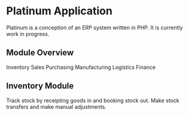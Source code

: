 Platinum Application
====================
Platinum is a conception of an ERP system written in PHP. It is currently work in progress.

Module Overview
---------------
Inventory
Sales
Purchasing
Manufacturing
Logistics
Finance

Inventory Module
----------------
Track stock by receipting goods in and booking stock out. Make stock transfers and
make manual adjustments.